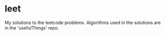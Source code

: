 # leet
My solutions to the leetcode problems. Algorithms used in the solutions are in the 'usefulThings' repo.